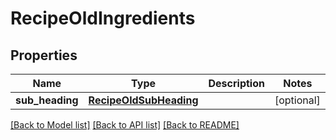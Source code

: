 # RecipeOldIngredients

## Properties
Name | Type | Description | Notes
------------ | ------------- | ------------- | -------------
**sub_heading** | [**RecipeOldSubHeading**](RecipeOldSubHeading.md) |  | [optional] 

[[Back to Model list]](../README.md#documentation-for-models) [[Back to API list]](../README.md#documentation-for-api-endpoints) [[Back to README]](../README.md)



